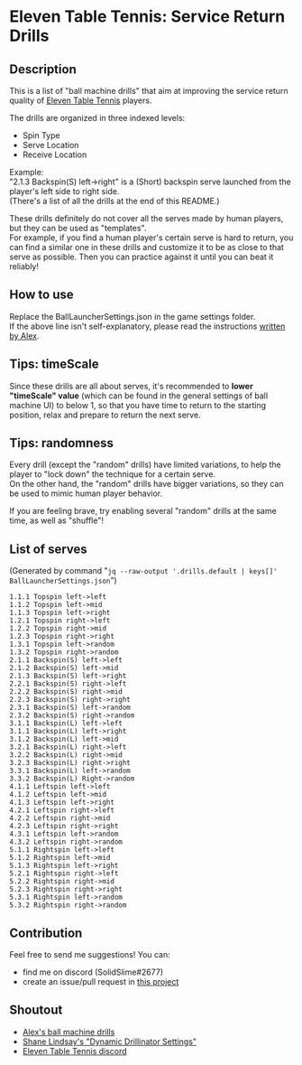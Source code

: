 # Eleven Table Tennis: Service Return Drills

## Description

This is a list of "ball machine drills" that aim at improving the service return quality of [Eleven Table Tennis](https://elevenvr.com/) players.

The drills are organized in three indexed levels:

- Spin Type
- Serve Location
- Receive Location

Example:  
"2.1.3 Backspin(S) left->right" is a (Short) backspin serve launched from the player's left side to right side.  
(There's a list of all the drills at the end of this README.)

These drills definitely do not cover all the serves made by human players, but they can be used as "templates".  
For example, if you find a human player's certain serve is hard to return, you can find a similar one in these drills and customize it to be as close to that serve as possible. Then you can practice against it until you can beat it reliably!

## How to use

Replace the BallLauncherSettings.json in the game settings folder.  
If the above line isn't self-explanatory, please read the instructions [written by Alex](https://drive.google.com/drive/folders/1srTUkw5GNiDqjvF3wM9KYE8EKEUad104).

## Tips: timeScale

Since these drills are all about serves, it's recommended to **lower "timeScale" value** (which can be found in the general settings of ball machine UI) to below 1, so that you have time to return to the starting position, relax and prepare to return the next serve.

## Tips: randomness

Every drill (except the "random" drills) have limited variations, to help the player to "lock down" the technique for a certain serve.  
On the other hand, the "random" drills have bigger variations, so they can be used to mimic human player behavior.

If you are feeling brave, try enabling several "random" drills at the same time, as well as "shuffle"!

## List of serves

(Generated by command "`jq --raw-output '.drills.default | keys[]' BallLauncherSettings.json`")

```
1.1.1 Topspin left->left
1.1.2 Topspin left->mid
1.1.3 Topspin left->right
1.2.1 Topspin right->left
1.2.2 Topspin right->mid
1.2.3 Topspin right->right
1.3.1 Topspin left->random
1.3.2 Topspin right->random
2.1.1 Backspin(S) left->left
2.1.2 Backspin(S) left->mid
2.1.3 Backspin(S) left->right
2.2.1 Backspin(S) right->left
2.2.2 Backspin(S) right->mid
2.2.3 Backspin(S) right->right
2.3.1 Backspin(S) left->random
2.3.2 Backspin(S) right->random
3.1.1 Backspin(L) left->left
3.1.1 Backspin(L) left->right
3.1.2 Backspin(L) left->mid
3.2.1 Backspin(L) right->left
3.2.2 Backspin(L) right->mid
3.2.3 Backspin(L) right->right
3.3.1 Backspin(L) left->random
3.3.2 Backspin(L) Right->random
4.1.1 Leftspin left->left
4.1.2 Leftspin left->mid
4.1.3 Leftspin left->right
4.2.1 Leftspin right->left
4.2.2 Leftspin right->mid
4.2.3 Leftspin right->right
4.3.1 Leftspin left->random
4.3.2 Leftspin right->random
5.1.1 Rightspin left->left
5.1.2 Rightspin left->mid
5.1.3 Rightspin left->right
5.2.1 Rightspin right->left
5.2.2 Rightspin right->mid
5.2.3 Rightspin right->right
5.3.1 Rightspin left->random
5.3.2 Rightspin right->random
```

## Contribution

Feel free to send me suggestions! You can:

- find me on discord (SolidSlime#2677)
- create an issue/pull request in [this project](https://github.com/jerryfromearth/ETT-Service-Return-Drills)

## Shoutout

- [Alex's ball machine drills](https://alexttbarcelona.wixsite.com/home/post/balls-of-fury-ex-macina)
- [Shane Lindsay's "Dynamic Drillinator Settings"](https://github.com/shanelindsay/ElevenBallMachine)
- [Eleven Table Tennis discord](https://discord.com/invite/Mum2zTk)
